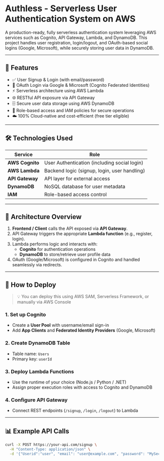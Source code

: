 # Authless - Serverless User Authentication System on AWS

A production-ready, fully serverless authentication system leveraging AWS services such as Cognito, API Gateway, Lambda, and DynamoDB. This project handles user registration, login/logout, and OAuth-based social logins (Google, Microsoft), while securely storing user data in DynamoDB.

---

## 🧩 Features

- ✅ User Signup & Login (with email/password)
- 🔐 OAuth Login via Google & Microsoft (Cognito Federated Identities)
- ⚡ Serverless architecture using AWS Lambda
- 🌐 RESTful API exposure via API Gateway
- 🗄️ Secure user data storage using AWS DynamoDB
- 🔐 Role-based access and IAM policies for secure operations
- ☁️ 100% Cloud-native and cost-efficient (free tier eligible)

---

## 🛠️ Technologies Used

| Service         | Role |
|-----------------|------|
| **AWS Cognito** | User Authentication (including social login) |
| **AWS Lambda**  | Backend logic (signup, login, user handling) |
| **API Gateway** | API layer for external access |
| **DynamoDB**    | NoSQL database for user metadata |
| **IAM**         | Role-based access control |

---

## 📐 Architecture Overview

1. **Frontend / Client** calls the API exposed via **API Gateway**.
2. API Gateway triggers the appropriate **Lambda function** (e.g., register, login).
3. Lambda performs logic and interacts with:
   - **Cognito** for authentication operations
   - **DynamoDB** to store/retrieve user profile data
4. OAuth (Google/Microsoft) is configured in Cognito and handled seamlessly via redirects.

---

## 🚀 How to Deploy

> 💡 You can deploy this using AWS SAM, Serverless Framework, or manually via AWS Console

### 1. Set up Cognito
- Create a **User Pool** with username/email sign-in
- Add **App Clients** and **Federated Identity Providers** (Google, Microsoft)

### 2. Create DynamoDB Table
- Table name: `Users`
- Primary key: `userId`

### 3. Deploy Lambda Functions
- Use the runtime of your choice (Node.js / Python / .NET)
- Assign proper execution roles with access to Cognito and DynamoDB

### 4. Configure API Gateway
- Connect REST endpoints (`/signup`, `/login`, `/logout`) to Lambda

---

## 📊 Example API Calls

```bash
curl -X POST https://your-api.com/signup \
  -H "Content-Type: application/json" \
  -d '{"Userid":"user", "email": "user@example.com", "password": "MySecret123"}'
